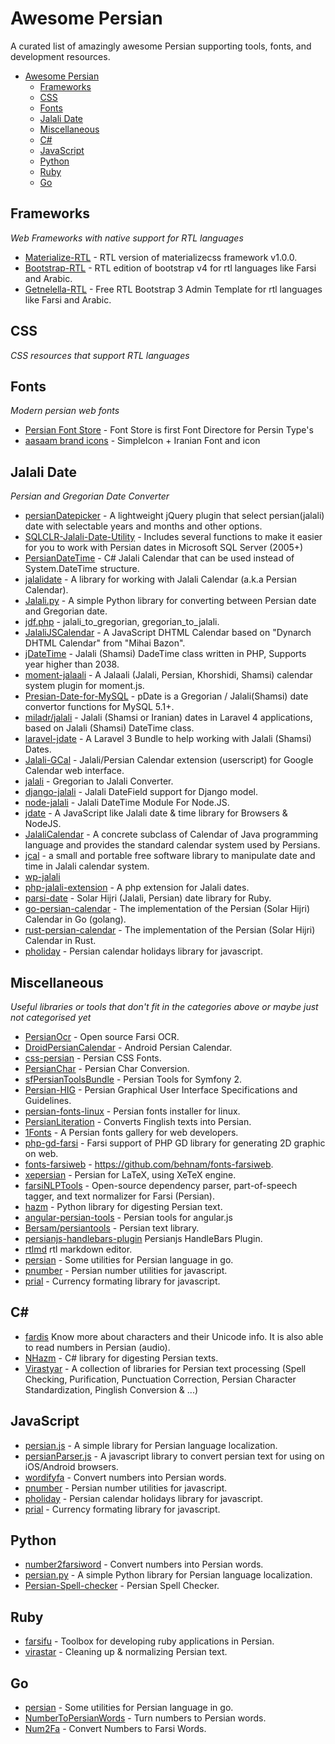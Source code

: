 # Awesome Persian
A curated list of amazingly awesome Persian supporting tools, fonts, and development resources.

- [Awesome Persian](#awesome-persian)
	- [Frameworks](#frameworks)
	- [CSS](#css)
	- [Fonts](#fonts)
	- [Jalali Date](#jalali-date)
	- [Miscellaneous](#miscellaneous)
  	- [C#](#csharp)
	- [JavaScript](#javascript)
	- [Python](#python)
  	- [Ruby](#ruby)
	- [Go](#go)

## Frameworks
*Web Frameworks with native support for RTL languages*

* [Materialize-RTL](https://github.com/MahdiMajidzadeh/materialize-rtl) - RTL version of materializecss framework v1.0.0.
* [Bootstrap-RTL](https://github.com/MahdiMajidzadeh/bootstrap-v4-rtl) - RTL edition of bootstrap v4 for rtl languages like Farsi and Arabic.
* [Getnelella-RTL](https://github.com/mortezakarimi/gentelella-rtl) - Free RTL Bootstrap 3 Admin Template for rtl languages like Farsi and Arabic.

## CSS
*CSS resources that support RTL languages*

## Fonts
*Modern persian web fonts*

* [Persian Font Store](https://github.com/font-store) - Font Store is first Font Directore for Persin Type's
* [aasaam brand icons](https://github.com/aasaam/brand-icons) - SimpleIcon + Iranian Font and icon

## Jalali Date
*Persian and Gregorian Date Converter*

* [persianDatepicker](https://github.com/behzadi/persianDatepicker) - A lightweight jQuery plugin that select persian(jalali) date with selectable years and months and other options.
* [SQLCLR-Jalali-Date-Utility](https://github.com/mirsaeedi/SQLCLR-Jalali-Date-Utility) - Includes several functions to make it easier for you to work with Persian dates in Microsoft SQL Server (2005+)
* [PersianDateTime](http://persiandatetime.codeplex.com/) - C# Jalali Calendar that can be used instead of System.DateTime structure.
* [jalalidate](https://github.com/aziz/jalalidate) - A library for working with Jalali Calendar (a.k.a Persian Calendar).
* [Jalali.py](https://github.com/mjnaderi/Jalali.py) - A simple Python library for converting between Persian date and Gregorian date.
* [jdf.php](http://jdf.scr.ir/) - jalali_to_gregorian, gregorian_to_jalali.
* [JalaliJSCalendar](https://github.com/farhadi/JalaliJSCalendar) - A JavaScript DHTML Calendar based on "Dynarch DHTML Calendar" from "Mihai Bazon".
* [jDateTime](https://github.com/sallar/jDateTime) - Jalali (Shamsi) DadeTime class written in PHP, Supports year higher than 2038.
* [moment-jalaali](https://github.com/jalaali/moment-jalaali) - A Jalaali (Jalali, Persian, Khorshidi, Shamsi) calendar system plugin for moment.js.
* [Presian-Date-for-MySQL](https://github.com/zoghal/Presian-Date-for-MySQL) - pDate is a Gregorian / Jalali(Shamsi) date convertor functions for MySQL 5.1+.
* [miladr/jalali](https://github.com/miladr/jalali) - Jalali (Shamsi or Iranian) dates in Laravel 4 applications, based on Jalali (Shamsi) DateTime class.
* [laravel-jdate](https://github.com/sallar/laravel-jdate) - A Laravel 3 Bundle to help working with Jalali (Shamsi) Dates.
* [Jalali-GCal](https://github.com/behnam/jalali-gcal) - Jalali/Persian Calendar extension (userscript) for Google Calendar web interface.
* [jalali](https://github.com/alireza-ahmadi/jalali) - Gregorian to Jalali Converter.
* [django-jalali](https://github.com/slashmili/django-jalali) - Jalali DateField support for Django model.
* [node-jalali](https://github.com/Geeknux/node-jalali) - Jalali DateTime Module For Node.JS.
* [jdate](https://github.com/eAmin/jdate) - A JavaScript like Jalali date & time library for Browsers & NodeJS.
* [JalaliCalendar](https://github.com/amirmehdizadeh/JalaliCalendar) - A concrete subclass of Calendar of Java programming language and provides the standard calendar system used by Persians.
* [jcal](https://github.com/ashkang/jcal) - a small and portable free software library to manipulate date and time in Jalali calendar system.
* [wp-jalali](https://github.com/wp-persian/wp-jalali)
* [php-jalali-extension](https://github.com/mohebifar/php-jalali-extension) - A php extension for Jalali dates.
* [parsi-date](https://github.com/hzamani/parsi-date) - Solar Hijri (Jalali, Persian) date library for Ruby.
* [go-persian-calendar](https://github.com/yaa110/go-persian-calendar) - The implementation of the Persian (Solar Hijri) Calendar in Go (golang).
* [rust-persian-calendar](https://github.com/yaa110/rust-persian-calendar) - The implementation of the Persian (Solar Hijri) Calendar in Rust.
* [pholiday](https://github.com/shkarimpour/pholiday) - Persian calendar holidays library for javascript.

## Miscellaneous
*Useful libraries or tools that don't fit in the categories above or maybe just not categorised yet*

* [PersianOcr](https://github.com/reza1615/PersianOcr) - Open source Farsi OCR.
* [DroidPersianCalendar](https://github.com/ebraminio/DroidPersianCalendar) - Android Persian Calendar.
* [css-persian](https://github.com/intuxicated/css-persian) - Persian CSS Fonts.
* [PersianChar](https://github.com/intuxicated/PersianChar) - Persian Char Conversion.
* [sfPersianToolsBundle](https://github.com/intuxicated/sfPersianToolsBundle) - Persian Tools for Symfony 2.
* [Persian-HIG](https://github.com/shervinafshar/Persian-HIG) - Persian Graphical User Interface Specifications and Guidelines.
* [persian-fonts-linux](https://github.com/fzerorubigd/persian-fonts-linux) - Persian fonts installer for linux.
* [PersianLiteration](https://github.com/masihyeganeh/PersianLiteration) - Converts Finglish texts into Persian.
* [1Fonts](https://github.com/AliMD/1fonts) - A Persian fonts gallery for web developers.
* [php-gd-farsi](https://github.com/IranPhpMaster/php-gd-farsi) - Farsi support of PHP GD library for generating 2D graphic on web.
* [fonts-farsiweb](https://github.com/behnam/fonts-farsiweb) - https://github.com/behnam/fonts-farsiweb.
* [xepersian](https://github.com/vafa/xepersian) - Persian for LaTeX, using XeTeX engine.
* [farsiNLPTools](https://github.com/wfeely/farsiNLPTools) - Open-source dependency parser, part-of-speech tagger, and text normalizer for Farsi (Persian).
* [hazm](https://github.com/sobhe/hazm) - Python library for digesting Persian text.
* [angular-persian-tools](https://github.com/mohebifar/angular-persian-tools) - Persian tools for angular.js
* [Bersam/persiantools](https://github.com/Bersam/persiantools) - Persian text library.
* [persianjs-handlebars-plugin](https://github.com/MBehtemam/persianjs-handlebars-plugin) Persianjs HandleBars Plugin.
* [rtlmd](https://github.com/dariubs/rtlmd) rtl markdown editor.
* [persian](https://github.com/mavihq/persian) - Some utilities for Persian language in go.
* [pnumber](https://github.com/mavihq/pnumber) - Persian number utilities for javascript.
* [prial](https://github.com/mavihq/prial) - Currency formating library for javascript.

## <a name="csharp"/>C#</a>
* [fardis](https://github.com/afsharm/fardis) Know more about characters and their Unicode info. It is also able to read numbers in Persian (audio).
* [NHazm](https://github.com/mojtaba-khallash/NHazm) - C# library for digesting Persian texts.
* [Virastyar](http://www.virastyar.ir/development) - A collection of libraries for Persian text processing (Spell Checking, Purification, Punctuation Correction, Persian Character Standardization, Pinglish Conversion & ...)

## JavaScript
* [persian.js](https://github.com/usablica/persian.js) - A simple library for Persian language localization.
* [persianParser.js](https://github.com/sallar/persianParser) - A javascript library to convert persian text for using on iOS/Android browsers.
* [wordifyfa](https://github.com/SalmanAA/wordifyfa) - Convert numbers into Persian words.
* [pnumber](https://github.com/mavihq/pnumber) - Persian number utilities for javascript.
* [pholiday](https://github.com/shkarimpour/pholiday) - Persian calendar holidays library for javascript.
* [prial](https://github.com/mavihq/prial) - Currency formating library for javascript.

## Python
* [number2farsiword](https://github.com/5j9/number2farsiword) - Convert numbers into Persian words.
* [persian.py](https://github.com/itmard/persian.py) - A simple Python library for Persian language localization.
* [Persian-Spell-checker](https://github.com/reza1615/Persian-Spell-checker) - Persian Spell Checker.

## Ruby
* [farsifu](https://github.com/aziz/farsifu) - Toolbox for developing ruby applications in Persian.
* [virastar](https://github.com/aziz/virastar) - Cleaning up & normalizing Persian text.

## Go
* [persian](https://github.com/mavihq/persian) - Some utilities for Persian language in go.
* [NumberToPersianWords](https://github.com/Navid2zp/NumberToPersianWords) - Turn numbers to Persian words.
* [Num2Fa](https://github.com/siyanew/num2fa) - Convert Numbers to Farsi Words.
